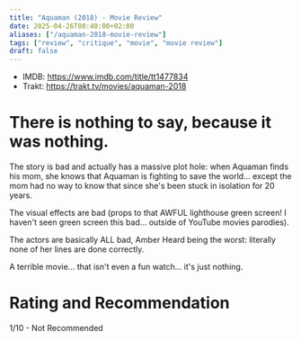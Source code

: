 ```yaml
---
title: "Aquaman (2018) - Movie Review"
date: 2025-04-26T08:40:00+02:00
aliases: ["/aquaman-2018-movie-review"]
tags: ["review", "critique", "movie", "movie review"]
draft: false
---
```


- IMDB: https://www.imdb.com/title/tt1477834
- Trakt: https://trakt.tv/movies/aquaman-2018


# There is nothing to say, because it was nothing.

The story is bad and actually has a massive plot hole: when Aquaman finds his mom, she knows that Aquaman is fighting to save the world... except the mom had no way to know that since she's been stuck in isolation for 20 years.

The visual effects are bad (props to that AWFUL lighthouse green screen! I haven't seen green screen this bad... outside of YouTube movies parodies).

The actors are basically ALL bad, Amber Heard being the worst: literally none of her lines are done correctly.

A terrible movie... that isn't even a fun watch... it's just nothing.


# Rating and Recommendation

1/10 - Not Recommended
